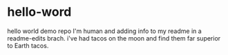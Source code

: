 # hello-word
hello world demo repo
I'm human and adding info to my readme in a readme-edits brach.
i've had tacos on the moon and find them far superior to Earth tacos.
